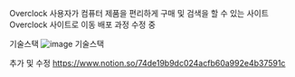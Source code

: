 Overclock
사용자가 컴퓨터 제품을 편리하게 구매 및 검색을 할 수 있는 사이트
Overclock 사이트로 이동
배포 과정 수정 중


기술스택
![image](https://user-images.githubusercontent.com/106363795/233900809-c473e383-0e8a-4597-ab08-e88ff9f47aaf.png)
기술스택



추가 및 수정
https://www.notion.so/74de19b9dc024acfb60a992e4b37591c

